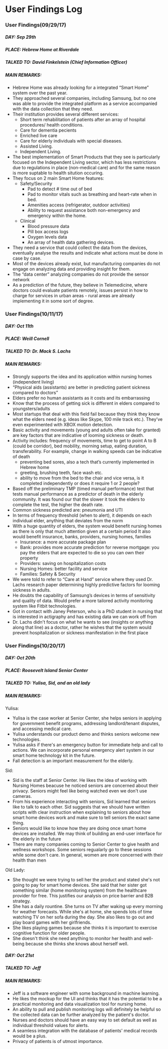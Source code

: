 # User Findings Log

### User Findings(09/29/17)

##### DAY: Sep 29th
##### PLACE: Hebrew Home at Riverdale
##### TALKED TO: David Finkelstein (Chief Information Officer)
##### MAIN REMARKS:
- Hebrew Home was already looking for a integrated “Smart Home” system over the past year.
- They approached several companies, including Samsung, but no one was able to provide the integrated platform as a service accompanied with the data collection that they need.
- Their institution provides several different services:
  - Short term rehabilitation of patients after an array of hospital procedures/ health conditions.
  - Care for dementia pecients
  - Enriched live care
  - Care for elderly individuals with special diseases.
  - Assisted Living.
  - Independent Living.
- The best implementation of Smart Products that they see is particularly focused on the Independent Living sector, which has less restrictions due to regulations in place (non-medical care) and for the same reason is more suptable to health sitution occuring.
- They focus on 2 main Smart Home features:
  - Safety/Security
    - Pad to detect # time out of bed
    - Pad to monitor vitals such as breathing and heart-rate when in bed.
    - Amenities access (refrigerator, outdoor activities)
    - Ability to request assistance both non-emergency and emergency within the home.
  - Clinical
    - Blood pressure data
    - Pill box access logs
    - Oxygen levels data
    - An array of health data gathering devices.
- They need a service that could collect the data from the devices, eventually analyse the results and indicate what actions must be done in case by case.
- Most of the devices already exist, but manufacturing companies do not engage on analyzing data and providing insight for them.
- The “data center” analyzing companies do not provide the sensor network
- As a prediction of the future, they believe in Telemedicine, where doctors could evaluate patients remotely, issues persist in how to charge for services in urban areas - rural areas are already implementing it in some sort of degree.

### User Findings(10/11/17)

##### DAY: Oct 11th
##### PLACE: Weill Cornell
##### TALKED TO: Dr. Mack S. Lachs
##### MAIN REMARKS:
 
- Strongly supports the idea and its application within nursing homes (independent living)
- “Physical aids (assistants) are better in predicting patient sickness compared to doctors”
- Elders prefer no human assistants as it costs and its embarrassing
- Know that the process of getting sick is different in elders compared to youngsters/adults
- Most startups that deal with this field fail because they think they know what the elders need (e.g. ideas like Skype, 100 mile track etc.). They’ve even experimented with XBOX motion detection.
- Basic activity and movements (young and adults often take for granted) are key factors that are indicative of looming sickness or death.
- Activity includes: frequency of movements, time to get to point A to B (could be corridor), bed mobility, morning setup, eating duration, transferability. For example, change in walking speeds can be indicative of death
  - preventing bed sores, also a tech that’s currently implemented in Hebrew home   
  - greeting, brushing teeth, face wash etc.  
  - ability to move from the bed to the chair and vice versa, is it completed independently or does it require 1 or 2 people?
- Based off the preliminary TMP (timed manual performance) test that tests manual performance as a predictor of death in the elderly community. It was found our that the slower it took the elders to complete the test, the higher the death rate.
- Common sickness predicted are: pneumonia and UTI
- In terms of frequency threshold (when to alert), it depends on each individual elder, anything that deviates from the norm
- With a huge quantity of elders, the system would benefit nursing homes as there is only that much attention given at a certain period
It also would benefit insurance, banks, providers, nursing homes, families
  - Insurance: a more accurate package plan  
  - Bank: provides more accurate prediction for reverse mortgage: you pay the elders that are expected to die so you can own their property 
  - Providers: saving on hospitalization costs  
  - Nursing Homes: better facility and service  
  - Families: Safety & Security  
- We were told to refer to “Care at Hand” service where they used Dr. Lachs research paper determining highly predictive factors for looming sickness in adults.
- He doubts the capability of Samsung’s devices in terms of sensitivity and quality of data. Would prefer a more tailored activity monitoring system like Fitbit technologies.
- Got in contact with Janey Peterson, who is a PhD student in nursing that is interested in actigraphy and has existing data we can work off from
- Dr. Lachs didn't focus on what he wants to see (insights or anything along that line) as a doctor, rather he wishes that the system would prevent hospitalization or sickness manifestation in the first place

### User Findings(10/20/17)

##### DAY: Oct 20th
##### PLACE: Roosevelt Island Senior Center
##### TALKED TO: Yulisa, Sid, and an old lady
##### MAIN REMARKS:
 
Yulisa:
- Yulisa is the case worker at Senior Center, she helps seniors in applying for government benefit programs, addressing landlord/tenant disputes, and accessing medical care.
- Yulisa understands our product demo and thinks seniors welcome new technologies.
- Yulisa asks if there's an emergency button for immediate help and call to actions. We can incorporate personal emergency alert system in our smart home technology kit in the future.
- Fall detection is an important measurement for the elderly.

Sid:
- Sid is the staff at Senior Center. He likes the idea of working with Nursing Homes beacuse he noticed seniors are concerned about their privacy. Seniors might feel like being watched even we don't use cameras.
- From his experience interacting with seniors, Sid learned that seniors like to talk to each other. Sid suggests that we should have written scripts with clear instruction when explaining to seniors about how smart home devices work and make sure to tell seniors the exact same thing.
- Seniors would like to know how they are doing once smart home devices are installed. We may think of building an end-user interface for the elderly in the future
- There are many companies coming to Senior Center to give health and wellness workshops. Some seniors regualarly go to these sessions while some don't care. In general, women are more concerned with their health than men

Old Lady:
- She thought we were trying to sell her the product and stated she's not going to pay for smart home devices. She said that her sister got something similar (home monitoring system) from the healthcare provider for free. This justifies our analysis on price barrier and B2B strategy.
- She has a daily rountine. She turns on TV after waking up every morning for weather forecasts. While she's at home, she spends lots of time watching TV on her sofa during the day. She also likes to go out and play board games with her girlfriends.
- She likes playing games because she thinks it is important to exercise cognitive function for older people.
- She doesn't think she need anything to monitor her health and well-being because she thinks she knows about herself well.

##### DAY: Oct 21st
##### TALKED TO: Jeff
##### MAIN REMARKS:
- Jeff is a software engineer with some background in machine learning.
- He likes the mockup for the UI and thinks that it has the potential to be a practical monitoring and data visualization tool for nursing home.
- An ability to pull and publish monitoring logs will definitely be helpful so the collected data can be further analyzed by the patient's doctor.
- Nurses and doctors should have an easy way to set default as well as individual threshold values for alerts.
- A seamless integration with the database of patients' medical records would be a plus.
- Privacy of patients is of utmost importance.
